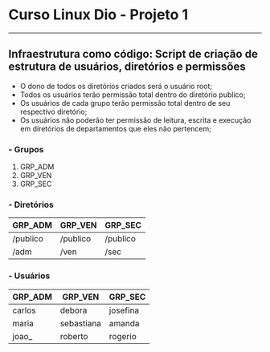 # Curso Linux Dio - Projeto 1

---

## Infraestrutura como código: Script de criação de estrutura de usuários, diretórios e permissões

- O dono de todos os diretórios criados será o usuário root;
- Todos os usuários terão permissão total dentro do diretório publico;
- Os usuários de cada grupo terão permissão total dentro de seu respectivo diretório;
- Os usuários não poderão ter permissão de leitura, escrita e execução em diretórios de departamentos que eles não pertencem;

### - Grupos

1. GRP_ADM
2. GRP_VEN
3. GRP_SEC

### - Diretórios

| GRP_ADM  | GRP_VEN  | GRP_SEC  |
| -------- | -------- | -------- |
| /publico | /publico | /publico |
| /adm     | /ven     | /sec     |

### - Usuários

| GRP_ADM | GRP_VEN    | GRP_SEC  |
| ------- | ---------- | -------- |
| carlos  | debora     | josefina |
| maria   | sebastiana | amanda   |
| joao\_  | roberto    | rogerio  |
